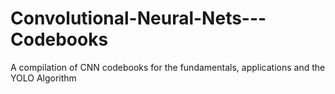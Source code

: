 # Convolutional-Neural-Nets---Codebooks
A compilation of CNN codebooks for the fundamentals, applications and the YOLO Algorithm
